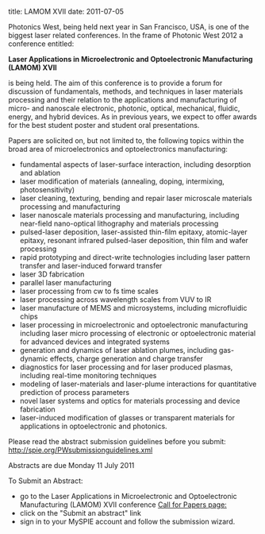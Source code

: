 title: LAMOM XVII
date: 2011-07-05 

<!--break-->
Photonics West, being held next year in San Francisco, USA, is one of the biggest laser related conferences. In the frame of Photonic West 2012 a conference entitled:  

**Laser Applications in Microelectronic and Optoelectronic Manufacturing (LAMOM) XVII**
  
is being held. The aim of this conference is to provide a forum for discussion of fundamentals, methods, and techniques in laser materials processing and their relation to the applications and manufacturing of micro- and nanoscale electronic, photonic, optical, mechanical, fluidic, energy, and hybrid devices. As in previous years, we expect to offer awards for the best student poster and student oral presentations. 

Papers are solicited on, but not limited to, the following topics within the broad area of microelectronics and optoelectronics manufacturing: 
  
* fundamental aspects of laser-surface interaction, including desorption and ablation   
* laser modification of materials (annealing, doping, intermixing, photosensitivity)  
* laser cleaning, texturing, bending and repair 
laser microscale materials processing and manufacturing  
* laser nanoscale materials processing and manufacturing, including near-field nano-optical lithography and materials processing  
* pulsed-laser deposition, laser-assisted thin-film epitaxy, atomic-layer epitaxy, resonant infrared pulsed-laser deposition, thin film and wafer processing   
* rapid prototyping and direct-write technologies including laser pattern transfer and laser-induced forward transfer   
* laser 3D fabrication   
* parallel laser manufacturing   
* laser processing from cw to fs time scales   
* laser processing across wavelength scales from VUV to IR  
* laser manufacture of MEMS and microsystems, including microfluidic chips   
* laser processing in microelectronic and optoelectronic manufacturing including laser micro processing of electronic or optoelectronic material for advanced devices and integrated systems   
* generation and dynamics of laser ablation plumes, including gas-dynamic effects, charge generation and charge transfer   
* diagnostics for laser processing and for laser produced plasmas, including real-time monitoring techniques   
* modeling of laser-materials and laser-plume interactions for quantitative prediction of process parameters   
* novel laser systems and optics for materials processing and device fabrication   
* laser-induced modification of glasses or transparent materials for applications in optoelectronic and photonics.  
  
Please read the abstract submission guidelines before you submit: 
http://spie.org/PWsubmissionguidelines.xml 
 
Abstracts are due Monday 11 July 2011 

To Submit an Abstract:   
- go to the Laser Applications in Microelectronic and Optoelectronic Manufacturing (LAMOM) XVII conference [Call for Papers page:](http://spie.org/LA110)
- click on the "Submit an abstract" link   
- sign in to your MySPIE account and follow the submission wizard.
